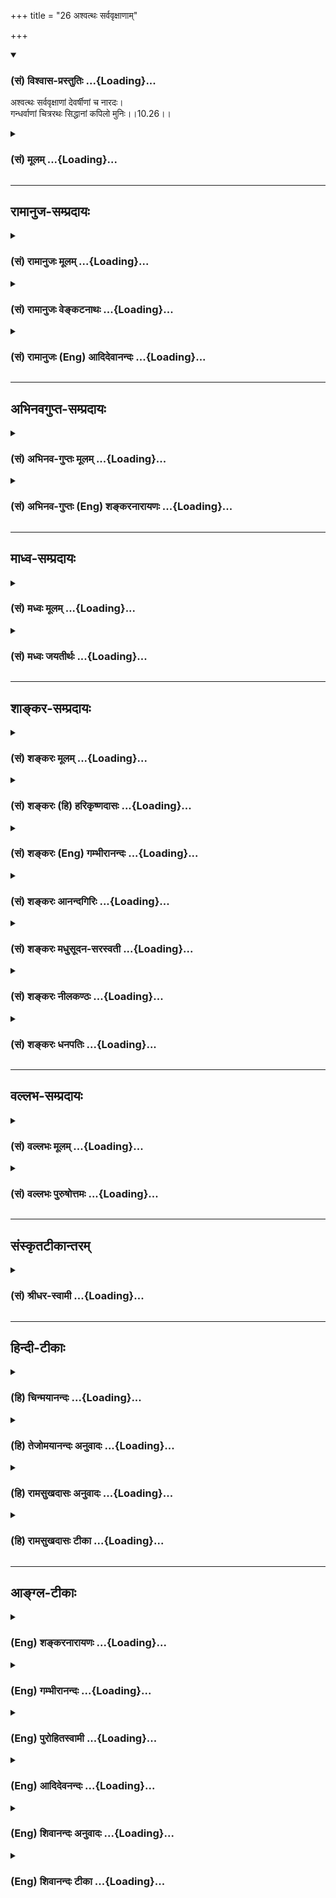 +++
title = "26 अश्वत्थः सर्ववृक्षाणाम्"

+++
<div class="js_include" newlevelforh1="3" title="(सं) विश्वास-प्रस्तुतिः" unfilled url="/purANam/mahAbhAratam/06-bhIShma-parva/02-bhagavad-gItA-parva/saMskRtam/vishvAsa-prastutiH/10_vibhUti-vistAra-yoga/26_ashvatthaH_sarvav.md">
<details open><summary><h3>(सं) विश्वास-प्रस्तुतिः ...{Loading}...</h3></summary>

अश्वत्थः सर्ववृक्षाणां देवर्षीणां च नारदः।  
गन्धर्वाणां चित्ररथः सिद्धानां कपिलो मुनिः।।10.26।।
</details>
</div>
<div class="js_include collapsed" newlevelforh1="3" title="(सं) मूलम्" unfilled url="/purANam/mahAbhAratam/06-bhIShma-parva/02-bhagavad-gItA-parva/saMskRtam/mUlam/10_vibhUti-vistAra-yoga/26_ashvatthaH_sarvav.md">
<details><summary><h3>(सं) मूलम् ...{Loading}...</h3></summary>

अश्वत्थः सर्ववृक्षाणां देवर्षीणां च नारदः।  
गन्धर्वाणां चित्ररथः सिद्धानां कपिलो मुनिः।।10.26।।
</details>
</div>


_________________
## रामानुज-सम्प्रदायः
<div class="js_include collapsed" newlevelforh1="3" title="(सं) रामानुजः मूलम्" unfilled url="/purANam/mahAbhAratam/06-bhIShma-parva/02-bhagavad-gItA-parva/saMskRtam/rAmAnujaH/mUlam/10_vibhUti-vistAra-yoga/26_ashvatthaH_sarvav.md">
<details><summary><h3>(सं) रामानुजः मूलम् ...{Loading}...</h3></summary>

।।10.26।।**सर्ववृक्षाणां** मध्ये पूज्यः **अश्वत्थ** एव **अहम्।**
**देवर्षीणां** मध्ये परमवैष्णवो **नारदः** अहम् अस्मि। **गन्धर्वाणां**
देवगायकानां मध्ये **चित्ररथः** अस्मि। **सिद्धानां** योगनिष्ठानां
परमोपास्यः **कपिलः** अहम्।

</details>
</div>
<div class="js_include collapsed" newlevelforh1="3" title="(सं) रामानुजः वेङ्कटनाथः" unfilled url="/purANam/mahAbhAratam/06-bhIShma-parva/02-bhagavad-gItA-parva/saMskRtam/rAmAnujaH/venkaTanAthaH/10_vibhUti-vistAra-yoga/26_ashvatthaH_sarvav.md">
<details><summary><h3>(सं) रामानुजः वेङ्कटनाथः ...{Loading}...</h3></summary>

  
  
।।10.26।। अश्वत्थ इति। ननुसर्ववृक्षाणाम् इत्येतदनुपपन्नं;
पारिजाताद्यपेक्षया अश्वत्थस्य निकृष्टत्वादित्यत्रोक्तंपूज्य इति।
पारिजातादीनामप्यश्वत्थवत्पूज्यत्वं नास्तीति भावः। देवा मन्त्रदर्शिनो
देवर्षयः; देवर्षिषु नारदस्य बहुप्रकारोऽतिशयो बहुषु प्रदेशेषु महाभारत एव
प्रपञ्चितः। चित्ररथो गन्धर्वराजः। सिद्धानाम् इत्यादि
पूर्वसञ्चितसुकृतविशेषवशाज्जन्मसिद्धाणिमाद्यैश्वर्यसिद्धिः। आदिविद्वान्सिद्धः
इति कपिलमाहुः। ऋषिं प्रसूतं कपिलं (महान्तम्) यस्तमग्रे ज्ञानैर्बिभर्ति
\[श्वे.उ.5।2\] इति च श्रुतिः। ददृशुः कपिलं तत्र वासुदेवं सनातनम्
\[वा.रा.1।40।25\] इति चाहुः। अयमपि परशुरामादिवत्।  
  

</details>
</div>
<div class="js_include collapsed" newlevelforh1="3" title="(सं) रामानुजः (Eng) आदिदेवानन्दः" unfilled url="/purANam/mahAbhAratam/06-bhIShma-parva/02-bhagavad-gItA-parva/saMskRtam/rAmAnujaH/english/AdidevAnandaH/10_vibhUti-vistAra-yoga/26_ashvatthaH_sarvav.md">
<details><summary><h3>(सं) रामानुजः (Eng) आदिदेवानन्दः ...{Loading}...</h3></summary>

10.26 - 10.29 Of trees I am Asvattha which is worthy of worship. Of
celestial seers I am Narada. Kamadhuk is the divine cow. I am Kandarpa,
the cause of progeny. Sarpas are single-headed snakes while Nagas are
many-headed snakes. Aatic creatures are known as Yadamsi. Of them I am
Varuna. Of subdures, I am Yama, the son of the sun-god.

</details>
</div>


_________________
## अभिनवगुप्त-सम्प्रदायः
<div class="js_include collapsed" newlevelforh1="3" title="(सं) अभिनव-गुप्तः मूलम्" unfilled url="/purANam/mahAbhAratam/06-bhIShma-parva/02-bhagavad-gItA-parva/saMskRtam/abhinava-guptaH/mUlam/10_vibhUti-vistAra-yoga/26_ashvatthaH_sarvav.md">
<details><summary><h3>(सं) अभिनव-गुप्तः मूलम् ...{Loading}...</h3></summary>

।।10.19 -- 10.42।। हन्त ते कथयिष्यामीत्यादि जगत्स्थित इत्यन्तम्। अहमात्मा
(श्लो. 20) इत्यनेन व्यवच्छेदं वारयति। अन्यथा स्थावराणां हिमालय
इत्यादिवाक्येषु हिमालय एव भगवान् नान्य इति व्यवच्छेदेन;
निर्विभागत्वाभावात् ब्रह्मदर्शनं खण्डितम् अभविष्यत्। यतो यस्याखण्डाकारा
व्याप्तिस्तथा चेतसि न उपारोहति; तां च \[यो\] जिज्ञासति
तस्यायमुपदेशग्रन्थः। तथाहि उपसंहारे ( उपसंहारेण)
भेदाभेदवादं,यद्यद्विभूतिमत्सत्त्वम् (श्लो -- 41) इत्यनेनाभिधाय;
पश्चादभेदमेवोपसंहरति अथवा बहुनैतेन -- विष्टभ्याहमिदं -- एकांशेन जगत्
स्थितः (श्लो -- 42) इति। उक्तं हि -- पादोऽस्य विश्वा भूतानि
त्रिपादस्यामृतं दिवि।। इति -- RV; X; 90; 3प्रजानां सृष्टिहेतुः सर्वमिदं
भगवत्तत्त्वमेव तैस्तेर्विचित्रै रूपैर्भाव्यमानं +++(S
तत्त्वमेतैस्तैर्विचित्रैः रूपैः ; N -- विचित्ररूपै -- )+++ सकलस्य +++(S;N
सकलमस्य)+++ विषयतां यातीति।

</details>
</div>
<div class="js_include collapsed" newlevelforh1="3" title="(सं) अभिनव-गुप्तः (Eng) शङ्करनारायणः" unfilled url="/purANam/mahAbhAratam/06-bhIShma-parva/02-bhagavad-gItA-parva/saMskRtam/abhinava-guptaH/english/shankaranArAyaNaH/10_vibhUti-vistAra-yoga/26_ashvatthaH_sarvav.md">
<details><summary><h3>(सं) अभिनव-गुप्तः (Eng) शङ्करनारायणः ...{Loading}...</h3></summary>

10.26 See Comment under 10.42

</details>
</div>


_________________
## माध्व-सम्प्रदायः
<div class="js_include collapsed" newlevelforh1="3" title="(सं) मध्वः मूलम्" unfilled url="/purANam/mahAbhAratam/06-bhIShma-parva/02-bhagavad-gItA-parva/saMskRtam/madhvaH/mUlam/10_vibhUti-vistAra-yoga/26_ashvatthaH_sarvav.md">
<details><summary><h3>(सं) मध्वः मूलम् ...{Loading}...</h3></summary>

।।10.26 -- 10.27।। सुखरूपः पाल्यते लीयते च जगदनेनेति कपिलः। प्रीतिः सुखं
कमानन्दः इत्यभिधानात् प्राणो ब्रह्म कं ब्रह्म खं ब्रह्म \[छां.उ.4।10।5\]
इति च। ऋषिं प्रसूतं कपिलं यस्तमग्रे ज्ञानैर्बिभर्ति (ज्ञा) जायमानं च
पश्येत् \[श्वे.उ.5।2\] सुखादनन्तात्पालनाल्लीयनाच्च यं वै देवं
कपिलमुदाहरन्ति इति (सामवेदे) बाभ्रव्यशाखायाम्।

</details>
</div>
<div class="js_include collapsed" newlevelforh1="3" title="(सं) मध्वः जयतीर्थः" unfilled url="/purANam/mahAbhAratam/06-bhIShma-parva/02-bhagavad-gItA-parva/saMskRtam/madhvaH/jayatIrthaH/10_vibhUti-vistAra-yoga/26_ashvatthaH_sarvav.md">
<details><summary><h3>(सं) मध्वः जयतीर्थः ...{Loading}...</h3></summary>

।।10.26 -- 10.27।। सिद्धानां कपिलो मुनिः इति कपिलशब्दं व्याचष्टे --
**सुखे**ति। सुखरूप इति कः; पाल्यते जगदनेनेति पिः;पा रक्षणे
\[धा.पा.2।46\] इत्यतः किः; लीयते जगदनेनेति लः। ली श्लेषणे \[धा.पा.9।29\]
इत्यस्माड्डःला आदाने \[धा.पा.2।48\] इत्यतो वाकः। ततः कर्मधारयः। कशब्दस्य
सुखवाचित्वेऽभिधानं प्रयोगं च पठति -- **प्रीतिरि**ति। समग्रार्थे
श्रुतिमाह -- **ऋषिमि**ति। तं भगवन्तमृषिं कपिलं च पश्येत्। कथमृषिः
सर्वज्ञत्वात्; इत्युच्यते। यः प्रसूतं पूर्वकल्पेषु जातं जायमानं वर्तमानं
चैवमागामि च जगज्ज्ञानैर्बिभर्ति जानातीति यावत्। कथं कपिलः इत्यत उक्तं --
**सुखादि**ति। यच्छब्दद्वयस्य तमित्यनेनान्वयः।

</details>
</div>


_________________
## शाङ्कर-सम्प्रदायः
<div class="js_include collapsed" newlevelforh1="3" title="(सं) शङ्करः मूलम्" unfilled url="/purANam/mahAbhAratam/06-bhIShma-parva/02-bhagavad-gItA-parva/saMskRtam/shankaraH/mUlam/10_vibhUti-vistAra-yoga/26_ashvatthaH_sarvav.md">
<details><summary><h3>(सं) शङ्करः मूलम् ...{Loading}...</h3></summary>

।।10.26।। --,**अश्वत्थः सर्ववृक्षाणाम्; देवर्षीणां च नारदः** देवाः एव
सन्तः ऋषित्वं प्राप्ताः मन्त्रदर्शित्वात्ते देवर्षयः; तेषां नारदः अस्मि।
**गन्धर्वाणां चित्ररथः** नाम गन्धर्वः अस्मि। **सिद्धानां** जन्मनैव
धर्मज्ञानवैराग्यैश्वर्यातिशयं प्राप्तानां **कपिलो मुनिः**।।

</details>
</div>
<div class="js_include collapsed" newlevelforh1="3" title="(सं) शङ्करः (हि) हरिकृष्णदासः" unfilled url="/purANam/mahAbhAratam/06-bhIShma-parva/02-bhagavad-gItA-parva/saMskRtam/shankaraH/hindI/harikRShNadAsaH/10_vibhUti-vistAra-yoga/26_ashvatthaH_sarvav.md">
<details><summary><h3>(सं) शङ्करः (हि) हरिकृष्णदासः ...{Loading}...</h3></summary>

।।10.26।। समस्त वृक्षोंमें पीपलका वृक्ष और देवर्षियोंमें अर्थात् जो देव
होकर मन्त्रोंके द्रष्टा होनेके कारण ऋषिभावको प्राप्त हुए हैं; उनमें मैं
नारद हूँ। गन्धर्वोंमें मैं चित्ररथ नामक गन्धर्व हूँ; सिद्धोंमें अर्थात्
जन्मसे ही अतिशय धर्म; ज्ञान; वैराग्य और ऐश्वर्यको प्राप्त हुए पुरुषोंमें
मैं कपिलमुनि हूँ।

</details>
</div>
<div class="js_include collapsed" newlevelforh1="3" title="(सं) शङ्करः (Eng) गम्भीरानन्दः" unfilled url="/purANam/mahAbhAratam/06-bhIShma-parva/02-bhagavad-gItA-parva/saMskRtam/shankaraH/english/gambhIrAnandaH/10_vibhUti-vistAra-yoga/26_ashvatthaH_sarvav.md">
<details><summary><h3>(सं) शङ्करः (Eng) गम्भीरानन्दः ...{Loading}...</h3></summary>

10.26 Sarva-vrksanam, among all trees, (I am) the Asvatta; and Narada
devarsinam, among the divine sages-those who were gods and became sages
by virtue of visualizing Vedic mantras; among them I am Narada.
Gandharvanam, among the gandharvas, I am the gandharva called
Citraratha. Siddhanam, among the perfected ones, among those who, from
their very birth, were endowed with an abundance of the wealth of
virtue, knowledge and renunciation; (I am) munih, the sage Kapila.

</details>
</div>
<div class="js_include collapsed" newlevelforh1="3" title="(सं) शङ्करः आनन्दगिरिः" unfilled url="/purANam/mahAbhAratam/06-bhIShma-parva/02-bhagavad-gItA-parva/saMskRtam/shankaraH/AnandagiriH/10_vibhUti-vistAra-yoga/26_ashvatthaH_sarvav.md">
<details><summary><h3>(सं) शङ्करः आनन्दगिरिः ...{Loading}...</h3></summary>

।।10.26।। सर्ववृक्षाणामित्यत्र सर्वशब्देन वनस्पतयो गृह्यन्ते।

</details>
</div>
<div class="js_include collapsed" newlevelforh1="3" title="(सं) शङ्करः मधुसूदन-सरस्वती" unfilled url="/purANam/mahAbhAratam/06-bhIShma-parva/02-bhagavad-gItA-parva/saMskRtam/shankaraH/madhusUdana-sarasvatI/10_vibhUti-vistAra-yoga/26_ashvatthaH_sarvav.md">
<details><summary><h3>(सं) शङ्करः मधुसूदन-सरस्वती ...{Loading}...</h3></summary>

।।10.26।। सर्वेषां वृक्षाणां वनस्पतीनामन्येषां च। देवा एव सन्तो ये
मन्त्रदर्शित्वेन ऋषित्वं प्राप्तास्ते देवर्षयस्तेषां मध्ये नारदोऽहमस्मि।
गन्धर्वाणां गानधर्मिणां देवगायकानां मध्ये चित्ररथोऽहमस्मि। सिद्धानां
जन्मनैव विनाप्रयत्नं धर्मज्ञानवैराग्यैश्वर्यातिशयं
प्राप्तानामधिगतपरमार्थानां मध्ये कपिलो मुनिरहम्।

</details>
</div>
<div class="js_include collapsed" newlevelforh1="3" title="(सं) शङ्करः नीलकण्ठः" unfilled url="/purANam/mahAbhAratam/06-bhIShma-parva/02-bhagavad-gItA-parva/saMskRtam/shankaraH/nIlakaNThaH/10_vibhUti-vistAra-yoga/26_ashvatthaH_sarvav.md">
<details><summary><h3>(सं) शङ्करः नीलकण्ठः ...{Loading}...</h3></summary>

।।10.25 -- 10.26।। एकमक्षरमोंकाराख्यम्। जपयज्ञो हिंसाशून्यत्वात्।
स्थावराणां स्थितिमताम्।

</details>
</div>
<div class="js_include collapsed" newlevelforh1="3" title="(सं) शङ्करः धनपतिः" unfilled url="/purANam/mahAbhAratam/06-bhIShma-parva/02-bhagavad-gItA-parva/saMskRtam/shankaraH/dhanapatiH/10_vibhUti-vistAra-yoga/26_ashvatthaH_sarvav.md">
<details><summary><h3>(सं) शङ्करः धनपतिः ...{Loading}...</h3></summary>

।।10.26।। देवानामेव सतां मन्त्रदर्शित्वात् ऋषित्वं प्राप्तानां
नारदोऽस्मिं। सिद्धानां जन्मनैव धर्मज्ञानादिनिरतिशयं प्राप्तानाम्।

</details>
</div>


_________________
## वल्लभ-सम्प्रदायः
<div class="js_include collapsed" newlevelforh1="3" title="(सं) वल्लभः मूलम्" unfilled url="/purANam/mahAbhAratam/06-bhIShma-parva/02-bhagavad-gItA-parva/saMskRtam/vallabhaH/mUlam/10_vibhUti-vistAra-yoga/26_ashvatthaH_sarvav.md">
<details><summary><h3>(सं) वल्लभः मूलम् ...{Loading}...</h3></summary>

।।10.26।। अश्वत्थ इति। वैष्णवोऽयं ध्येयः पूज्यश्च। देवर्षीणां नारदोऽहं
महाभागवतो मर्यादापुष्टिरसिकः। गन्धर्वाणां मध्ये चित्ररथो गायको
वैष्णवत्वाच्चिन्तनीयः। कपिलस्तु
भगवदवतारःसाङ्ख्यतत्त्ववक्तापुष्टिसर्गप्रणेता भगवद्विभूतिः।

</details>
</div>
<div class="js_include collapsed" newlevelforh1="3" title="(सं) वल्लभः पुरुषोत्तमः" unfilled url="/purANam/mahAbhAratam/06-bhIShma-parva/02-bhagavad-gItA-parva/saMskRtam/vallabhaH/puruShottamaH/10_vibhUti-vistAra-yoga/26_ashvatthaH_sarvav.md">
<details><summary><h3>(सं) वल्लभः पुरुषोत्तमः ...{Loading}...</h3></summary>

  
  
।।10.26।। सर्ववृक्षाणां मध्ये अश्वत्थः पिप्पलोऽस्मि। देवर्षीणां
देवमन्त्रद्रष्टॄणां मध्ये मदिङ्गितोपदेशकत्वान्नारदोऽस्मि। गन्धर्वाणां
गायकानां मध्ये चित्ररथोऽस्मि। सिद्धानां अघिगतपरमार्थानां मध्ये
स्वतोऽधीतपरमार्थरूपः कपिलो मुनिरस्मि।  
  

</details>
</div>


_________________
## संस्कृतटीकान्तरम्
<div class="js_include collapsed" newlevelforh1="3" title="(सं) श्रीधर-स्वामी" unfilled url="/purANam/mahAbhAratam/06-bhIShma-parva/02-bhagavad-gItA-parva/saMskRtam/shrIdhara-svAmI/10_vibhUti-vistAra-yoga/26_ashvatthaH_sarvav.md">
<details><summary><h3>(सं) श्रीधर-स्वामी ...{Loading}...</h3></summary>

।।10.26।।**अश्वत्थ इति।** देवा एव सन्तो मन्त्रदर्शनेन य ऋषित्वं
प्राप्तास्तेषां मध्ये नारदोऽस्मि। सिद्धानामुत्पत्तित
एवाधिगतपरमार्थतत्त्वानां मध्ये कपिलाख्यो मुनिरस्मि।

</details>
</div>


_________________
## हिन्दी-टीकाः
<div class="js_include collapsed" newlevelforh1="3" title="(हि) चिन्मयानन्दः" unfilled url="/purANam/mahAbhAratam/06-bhIShma-parva/02-bhagavad-gItA-parva/hindI/chinmayAnandaH/10_vibhUti-vistAra-yoga/26_ashvatthaH_sarvav.md">
<details><summary><h3>(हि) चिन्मयानन्दः ...{Loading}...</h3></summary>

।।10.26।। मैं समस्त वृक्षों में अश्वत्थ वृक्ष हूँ परिमाण और आयुमर्यादा
दोनों की दृष्टि से अश्वत्थ अर्थात् पीपलवृक्ष को सर्वव्यापक और नित्य माना
जा सकता है; क्योंकि वह प्राय कई शताब्दियों तक जीवित रहता है। हिन्दू लोग
उसकी पूजा करते हैं। उसके साथ दिव्यता और पवित्रता की भावना जुड़ी हुई है।
वैदिक परम्परा से परिचित लोगों को अश्वत्थ शब्द उपनिषदों में वर्णित संसार
वृक्ष के रूपक का स्मरण भी कराता है। गीता के भी आगे आने वाले एक अध्याय
में अश्वत्थ वृक्ष का वर्णन मिलता है; जो इस दृश्यमान मिथ्या जगत् का
प्रतीक रूप है। मैं देवर्षियों में नारद हूँ देवर्षि नारद हमारी पौराणिक
कथाओं के एक प्रिय पात्र हैं। नारद का वर्णन हरिभक्त के रूप में किया गया
है। वे न केवल देवर्षियों में महान् हैं; वरन् वे प्राय इस पृथ्वीलोक पर
अवतरित होकर लोगों के मन में गर्व अभिमान दूर करने के लिए जानबूझकर उनकी
आपस में कलह करवाते हैं और अन्त में सबको भक्ति का मार्ग दर्शाकर स्वर्ग
सुख की प्राप्ति कराते हैं। सम्भवत; श्रीकृष्ण स्वयं धर्मोद्धारक और
धर्मप्रचारक होने के नाते नारद जी के प्रति उनके प्रचार के उत्साह के कारण
आदर भाव रखते हैं। पौराणिक कथाओं के अनुसार अनेक अधर्मियों को धर्म मार्ग
में परिवर्तित कर नारद जी ने उन्हें मोक्ष दिलाया है। भगवान् श्रीकृष्ण और
नारद दोनों की ही समान महत्वाकांक्षा होने से दोनों के मध्य स्नेह होना
स्वाभाविक ही है। मैं गन्धर्वों में चित्ररथ हूँ गन्धर्वगण स्वर्ग के गायक
वृन्द हैं; जो कला और संगीत के द्वारा देवताओं का मनोरंजन करते हैं। स्वर्ग
के मनोरंजन के वे सितारे हैं। उन गन्धर्वों में सर्वश्रेष्ठ हैं
चित्ररथ। मैं सिद्धों में कपिल मुनि हूँ ये सिद्ध पुरुष जादूगर नहीं हैं। इस
संस्कृत शब्द का अर्थ है जिस पुरुष ने अपने लक्ष्य (साध्य) को सिद्ध
(प्राप्त) कर लिया है। अत आत्मानुभवी पुरुष ही सिद्ध कहलाता है। ऐसे सिद्ध
पुरुषों में भगवान् कहते हैं कि; मैं कपिल मुनि हूँ। मुनि शब्द से उस
पारम्परिक धारणा को बनाने की आवश्यकता नहीं है; जिसमें मुनि को एक बृद्ध;
पक्व केश वाले; प्राय निर्वस्त्र और साधारणत अगम्य स्थानों में विचरण करने
वाले पुरुष के रूप में अज्ञानी चित्रकारों के द्वारा चित्रित किया जाता है।
उसके विषय में ऐसी धारणा प्रचलित हो गई है कि वह एक सामान्य नागरिक के समान
न होकर जंगलों का कोई विचित्र प्राणी है; जो विचित्र्ा आहार पर जीता है।
वस्तुत मुनि का अर्थ है मननशील अर्थात् तत्त्वचिन्तक पुरुष। वह शास्त्रीय
कथनों के गूढ़ अभिप्रायों पर सूक्ष्म; गम्भीर मनन करता है। ऐसे विचारकों
में मैं कपिल मुनि हूँ। साङ्ख्य दर्शन के प्रणेता के रूप में कपिल मुनि
सुविख्यात हैं; जिनका संकेत यहाँ किया गया है। अनेक सिद्धांतों पर गीता का
साङ्ख्य दर्शन के साथ मतैक्य है। अत भगवान् यहाँ कपिल मुनि को अपनी विभूति
की सम्मानित प्रतिष्ठा प्रदान करते हैं। पुन;

</details>
</div>
<div class="js_include collapsed" newlevelforh1="3" title="(हि) तेजोमयानन्दः अनुवादः" unfilled url="/purANam/mahAbhAratam/06-bhIShma-parva/02-bhagavad-gItA-parva/hindI/tejomayAnandaH/anuvAdaH/10_vibhUti-vistAra-yoga/26_ashvatthaH_sarvav.md">
<details><summary><h3>(हि) तेजोमयानन्दः अनुवादः ...{Loading}...</h3></summary>

।।10.26।। मैं समस्त वृक्षों में अश्वत्थ (पीपल) हूँ और देवर्षियों में
नारद हूँ; मैं गन्धर्वों में चित्ररथ और सिद्ध पुरुषों में कपिल मुनि हूँ।।

</details>
</div>
<div class="js_include collapsed" newlevelforh1="3" title="(हि) रामसुखदासः अनुवादः" unfilled url="/purANam/mahAbhAratam/06-bhIShma-parva/02-bhagavad-gItA-parva/hindI/rAmasukhadAsaH/anuvAdaH/10_vibhUti-vistAra-yoga/26_ashvatthaH_sarvav.md">
<details><summary><h3>(हि) रामसुखदासः अनुवादः ...{Loading}...</h3></summary>

।।10.26।। सम्पूर्ण वृक्षोंमें पीपल, देवर्षियोंमें नारद, गन्धर्वोंमें
चित्ररथ और सिद्धोंमें कपिल मुनि मैं हूँ।

</details>
</div>
<div class="js_include collapsed" newlevelforh1="3" title="(हि) रामसुखदासः टीका" unfilled url="/purANam/mahAbhAratam/06-bhIShma-parva/02-bhagavad-gItA-parva/hindI/rAmasukhadAsaH/TIkA/10_vibhUti-vistAra-yoga/26_ashvatthaH_sarvav.md">
<details><summary><h3>(हि) रामसुखदासः टीका ...{Loading}...</h3></summary>

।।10.26।।***व्याख्या--*'अश्वत्थः सर्ववृक्षाणाम्'--**पीपल एक सौम्य वृक्ष
है। इसके नीचे हरेक पेड़ लग जाता है, और यह पहाड़, मकानकी दीवार, छत आदि
कठोर जगहपर भी पैदा हो जाता है। पीपल वृक्षके पूजनकी बड़ी महिमा है।
आयुर्वेदमें बहुत-से रोगोंका नाश करनेकी शक्ति पीपल वृक्षमें बतायी गयी है।
इन सब दृष्टियोंसे भगवान्ने पीपलको अपनी विभूति बताया है।

</details>
</div>


_________________
## आङ्ग्ल-टीकाः
<div class="js_include collapsed" newlevelforh1="3" title="(Eng) शङ्करनारायणः" unfilled url="/purANam/mahAbhAratam/06-bhIShma-parva/02-bhagavad-gItA-parva/english/shankaranArAyaNaH/10_vibhUti-vistAra-yoga/26_ashvatthaH_sarvav.md">
<details><summary><h3>(Eng) शङ्करनारायणः ...{Loading}...</h3></summary>

10.26. Of all trees, I am the Pipal-tree; and of the divine seers,
Narada; of the Gandharvas (the celestial musicians), Citraratha; of the
perfected ones, the sage Kapila.

</details>
</div>
<div class="js_include collapsed" newlevelforh1="3" title="(Eng) गम्भीरानन्दः" unfilled url="/purANam/mahAbhAratam/06-bhIShma-parva/02-bhagavad-gItA-parva/english/gambhIrAnandaH/10_vibhUti-vistAra-yoga/26_ashvatthaH_sarvav.md">
<details><summary><h3>(Eng) गम्भीरानन्दः ...{Loading}...</h3></summary>

10.26 Among all trees (I am) the Asvatha (peepul), and Narada among the
divine sages. Among the dandharvas \[A class of demigods regarded as the
musicians of gods.\] (I am) Citraratha; among the perfected ones, the
sage Kapila.

</details>
</div>
<div class="js_include collapsed" newlevelforh1="3" title="(Eng) पुरोहितस्वामी" unfilled url="/purANam/mahAbhAratam/06-bhIShma-parva/02-bhagavad-gItA-parva/english/purohitasvAmI/10_vibhUti-vistAra-yoga/26_ashvatthaH_sarvav.md">
<details><summary><h3>(Eng) पुरोहितस्वामी ...{Loading}...</h3></summary>

10.26 Of trees I am the sacred Fig-tree, of the Divine Seers Narada, of
the heavenly singers I am Chitraratha, their Leader, and of sages I am
Kapila.

</details>
</div>
<div class="js_include collapsed" newlevelforh1="3" title="(Eng) आदिदेवनन्दः" unfilled url="/purANam/mahAbhAratam/06-bhIShma-parva/02-bhagavad-gItA-parva/english/AdidevanandaH/10_vibhUti-vistAra-yoga/26_ashvatthaH_sarvav.md">
<details><summary><h3>(Eng) आदिदेवनन्दः ...{Loading}...</h3></summary>

10.26 Of trees I am the Asvattha. Of celestial seers, I am Narada. Of
the Gandharvas I am Citraratha. Of the perfected, I am Kapila.

</details>
</div>
<div class="js_include collapsed" newlevelforh1="3" title="(Eng) शिवानन्दः अनुवादः" unfilled url="/purANam/mahAbhAratam/06-bhIShma-parva/02-bhagavad-gItA-parva/english/shivAnandaH/anuvAdaH/10_vibhUti-vistAra-yoga/26_ashvatthaH_sarvav.md">
<details><summary><h3>(Eng) शिवानन्दः अनुवादः ...{Loading}...</h3></summary>

10.26 Among all the trees ( I am) the Peepul; among the divine sages, I
am Narada; among Gandharvas, Chitraratha; among the perfected, the sage
Kapila.

</details>
</div>
<div class="js_include collapsed" newlevelforh1="3" title="(Eng) शिवानन्दः टीका" unfilled url="/purANam/mahAbhAratam/06-bhIShma-parva/02-bhagavad-gItA-parva/english/shivAnandaH/TIkA/10_vibhUti-vistAra-yoga/26_ashvatthaH_sarvav.md">
<details><summary><h3>(Eng) शिवानन्दः टीका ...{Loading}...</h3></summary>

10.26 अश्वत्थः Asvattha; सर्ववृक्षाणाम् among all trees; देवर्षीणाम्
among Divine Rishis; च and; नारदः Narada; गन्धर्वाणाम् among Gandharvas;
चित्ररथः Chitraratha; सिद्धानाम् among the Siddhas or the perfected;
कपिलः Kapila; मुनिः sage.Commentary Devarshis are gods and at the same
time Rishis or seers of Mantras.Siddhas are the perfected ones those who
at their very birth attained without any effort Dharma (virtue); Jnana
(knowledge of the Self); Vairagya (dispassion) and Aisvarya
(lordship).Muni is one who does Manana or reflection one who meditates.

</details>
</div>
